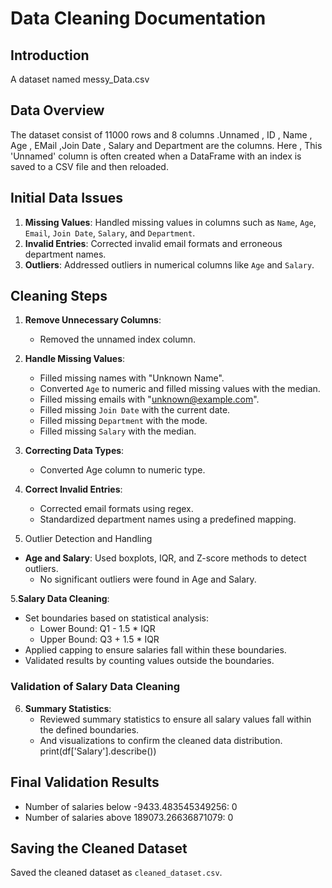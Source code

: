 # Data Cleaning Documentation
## Introduction
A dataset named messy_Data.csv

## Data Overview
The dataset consist of 11000 rows and 8 columns .Unnamed , ID , Name , Age , EMail ,Join Date , Salary and Department are the columns.
Here , This 'Unnamed' column is often created when a DataFrame with an index is saved to a CSV file and then reloaded.

## Initial Data Issues
1. **Missing Values**: Handled missing values in columns such as `Name`, `Age`, `Email`, `Join Date`, `Salary`, and `Department`.
2. **Invalid Entries**: Corrected invalid email formats and erroneous department names.
3. **Outliers**: Addressed outliers in numerical columns like `Age` and `Salary`.

## Cleaning Steps
1. **Remove Unnecessary Columns**:
   - Removed the unnamed index column.

2. **Handle Missing Values**:
   - Filled missing names with "Unknown Name".
   - Converted `Age` to numeric and filled missing values with the median.
   - Filled missing emails with "unknown@example.com".
   - Filled missing `Join Date` with the current date.
   - Filled missing `Department` with the mode.
   - Filled missing `Salary` with the median.
  
3. **Correcting Data Types**:
    - Converted Age column to numeric type.

3. **Correct Invalid Entries**:
   - Corrected email formats using regex.
   - Standardized department names using a predefined mapping.

 4. Outlier Detection and Handling
- **Age and Salary**: Used boxplots, IQR, and Z-score methods to detect outliers.
  - No significant outliers were found in Age and Salary.

5.**Salary Data Cleaning**:
   - Set boundaries based on statistical analysis:
     - Lower Bound: Q1 - 1.5 * IQR
     - Upper Bound: Q3 + 1.5 * IQR
   - Applied capping to ensure salaries fall within these boundaries.
   - Validated results by counting values outside the boundaries.

### Validation of Salary Data Cleaning

6. **Summary Statistics**:
   - Reviewed summary statistics to ensure all salary values fall within the defined boundaries.
   - And visualizations to confirm the cleaned data distribution.
   print(df['Salary'].describe())

## Final Validation Results
- Number of salaries below -9433.483545349256: 0
- Number of salaries above 189073.26636871079: 0

## Saving the Cleaned Dataset
Saved the cleaned dataset as `cleaned_dataset.csv`.

